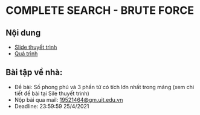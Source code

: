 # COMPLETE SEARCH - BRUTE FORCE

## Nội dung
  - [Slide thuyết trình]()
  - [Quá trình]()

## Bài tập về nhà: 
- Đề bài: Số phong phú và 3 phần tử có tích lớn nhất trong mảng (xem chi tiết đề bài tại Sile thuyết trình)
- Nộp bài qua mail: 19521464@gm.uit.edu.vn
- Deadline: 23:59:59 25/4/2021
